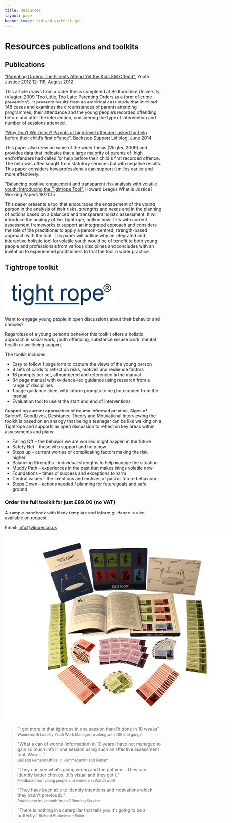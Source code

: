 ```yaml
---
title: Resources
layout: page
banner-image: kid-and-graffiti.jpg
---
```


# Resources <small>publications and toolkits</small>

## Publications

["Parenting Orders: The Parents Attend Yet the Kids Still Offend"][parenting-orders], Youth Justice 2012 12: 118, August 2012

This article draws from a wider thesis completed at Bedfordshire University (Vlugter, 2009 'Too Little, Too Late: Parenting Orders as a form of crime prevention'). It presents results from an empirical case study that involved 148 cases and examines the circumstances of parents attending programmes, their attendance and the young people’s recorded offending before and after the intervention, considering the type of intervention and number of sessions attended. 

["Why Don’t We Listen? Parents of high-level offenders asked for help before their child’s first offence"][Backstop listen], Backstop Support Ltd blog, June 2014

This paper also drew on some of the wider thesis (Vlugter, 2009) and provides data that indicates that a large majority of parents of 'high end'offenders had called for help before their child's first recorded offence. The help was often sought from statutory services but with negative results. This paper considers how professionals can support families earlier and more effectively.

["Balancing positive engagement and transparent risk analysis with volatile youth: Introducing the Tightrope Tool"][Introducing Tightrope], Howard League What is Justice? Working Papers 18/2015 

This paper presents a tool that encourages the engagement of the young person in the analysis of their risks, strengths and needs and in the planning of actions based on a balanced and transparent holistic assessment. It will introduce the analogy of the Tightrope, outline how it fits with current assessment frameworks to support an integrated approach and considers the role of the practitioner to apply a person-centred, strength-based approach with the tool. This paper will outline why an integrated and interactive holistic tool for volatile youth would be of benefit to both young people and professionals from various disciplines and concludes with an invitation to experienced practitioners to trial the tool in wider practice.

[parenting-orders]: http://yjj.sagepub.com/content/12/2/118.abstract
[Backstop listen]: http://media.wix.com/ugd/03d98d_aa012ae8a413456d9d78fbbfc2c91753.pdf
[Introducing Tightrope]: http://howardleague.org/wp-content/uploads/2016/04/HLWP_18_2015.pdf


## Tightrope toolkit

<img src="resources/images/tightrope logo.png" alt="registered logo" class="img-responsive" style="max-width:400px;">

Want to engage young people in open discussions about their behavior and choices?

Regardless of a young person’s behavior this toolkit offers a holistic approach in social work, youth offending, substance misuse work, mental health or wellbeing support.

The toolkit includes:
-	Easy to follow 1 page form to capture the views of the young person
-	8 sets of cards to reflect on risks, motives and resilience factors 
-	16 prompts per set, all numbered and referenced in the manual 
-	84 page manual with evidence-led guidance using research from a range of disciplines
-	1 page guidance sheet with inform prompts to be photocopied from the manual
-	Evaluation tool to use at the start and end of interventions

Supporting current approaches of trauma informed practice, Signs of Safety®, GoodLives, Desistance Theory and Motivational Interviewing the toolkit is based on an analogy that being a teenager can be like walking on a Tightrope and supports an open discussion to reflect on key areas within assessments and plans:

-	Falling Off – the behavior we are worried might happen in the future
-	Safety Net – those who support and help now
-	Steps up  – current worries or complicating factors making the risk higher
-	Balancing Strengths – individual strengths to help manage the situation
-	Muddy Path – experiences in the past that makes things volatile now
-	Foundations – times of success and exceptions to harm
-	Central values – the intentions and motives of past or future behaviour
-	Steps Down – actions needed / planning for future goals and safe ground

### Order the full toolkit for just £89.00 (no VAT)


A sample handbook with blank template and inform guidance is also available on request.  

Email: [info@vlinder.co.uk](mailto:info@vlinder.co.uk)

<img src="resources/images/toolkit.jpg" alt="Tightrope toolkit" class="img-responsive" style="max-width:800px;">


> "I got more in that tightrope in one session than I’d done in 10 weeks"  
> <small>Wandsworth Locality Youth Work Manager (working with CSE and gangs)</small>

> "What a can of worms (information) in 10 years I have not managed to gain so much info in one session using such an effective assessment tool. Wow….."  
> <small>Bail and Remand Officer in Hammersmith and Fulham</small>

> "They can see what's going wrong and the patterns...They can identify better choices...It's visual and they get it."  
> <small>Feedback from young people and workers in Wandsworth</small>

> "They have been able to identify intentions and motivations which they hadn't previously."  
> <small>Practitioner in Lambeth Youth Offending Service</small>








> "There is nothing in a caterpillar that tells you it's going to be a butterfly."
> <small>Richard Buckminster Fuller</small>
